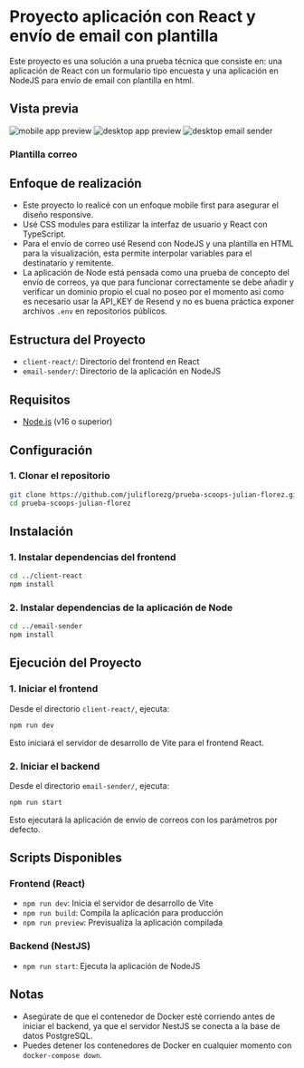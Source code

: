 # Proyecto aplicación con React y envío de email con plantilla

Este proyecto es una solución a una prueba técnica que consiste en: una aplicación de React con un formulario tipo encuesta y una aplicación en NodeJS para envío de email con plantilla en html.

## Vista previa

![mobile app preview](preview/screenshot_mobile.png)
![desktop app preview](preview/screenshot_desktop.png)
![desktop email sender](preview/screenshot_email_template.png)

### Plantilla correo

## Enfoque de realización

* Este proyecto lo realicé con un enfoque mobile first para asegurar el diseño responsive.
* Usé CSS modules para estilizar la interfaz de usuario y React con TypeScript.
* Para el envío de correo usé Resend con NodeJS y una plantilla en HTML para la visualización, esta permite interpolar variables para el destinatario y remitente.
* La aplicación de Node está pensada como una prueba de concepto del envío de correos, ya que para funcionar correctamente se debe añadir y verificar un dominio propio el cual no poseo por el momento así como es necesario usar la API_KEY de Resend y no es buena práctica exponer archivos `.env` en repositorios públicos.



## Estructura del Proyecto

- `client-react/`: Directorio del frontend en React
- `email-sender/`: Directorio de la aplicación en NodeJS

## Requisitos

- [Node.js](https://nodejs.org/) (v16 o superior)

## Configuración

### 1. Clonar el repositorio

```bash
git clone https://github.com/juliflorezg/prueba-scoops-julian-florez.git
cd prueba-scoops-julian-florez
```

## Instalación

### 1. Instalar dependencias del frontend

```bash
cd ../client-react
npm install
```

### 2. Instalar dependencias de la aplicación de Node

```bash
cd ../email-sender
npm install
```


## Ejecución del Proyecto


### 1. Iniciar el frontend

Desde el directorio `client-react/`, ejecuta:

```bash
npm run dev
```

Esto iniciará el servidor de desarrollo de Vite para el frontend React.

### 2. Iniciar el backend

Desde el directorio `email-sender/`, ejecuta:

```bash
npm run start
```

Esto ejecutará la aplicación de envío de correos con los parámetros por defecto.

## Scripts Disponibles

### Frontend (React)

- `npm run dev`: Inicia el servidor de desarrollo de Vite
- `npm run build`: Compila la aplicación para producción
- `npm run preview`: Previsualiza la aplicación compilada

### Backend (NestJS)

- `npm run start`: Ejecuta la aplicación de NodeJS


## Notas

- Asegúrate de que el contenedor de Docker esté corriendo antes de iniciar el backend, ya que el servidor NestJS se conecta a la base de datos PostgreSQL.
- Puedes detener los contenedores de Docker en cualquier momento con `docker-compose down`.

